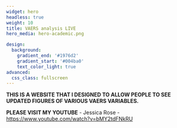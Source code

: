 ```yaml
---
widget: hero
headless: true
weight: 10
title: VAERS analysis LIVE
hero_media: hero-academic.png

design:
  background:
    gradient_end: '#1976d2'
    gradient_start: '#004ba0'
    text_color_light: true
advanced:
  css_class: fullscreen
---
```


**THIS IS A WEBSITE THAT I DESIGNED TO ALLOW PEOPLE TO SEE UPDATED FIGURES OF VARIOUS VAERS VARIABLES.**

**PLEASE VISIT MY YOUTUBE** - Jessica Rose - https://www.youtube.com/watch?v=bMY2tdFNkRU
